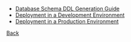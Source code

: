 * [Database Schema DDL Generation Guide](https://github.com/hmislk/hmis/wiki/Database-Schema-DDL-Generation-Guide)
* [Deployment in a Development Environment](https://github.com/hmislk/hmis/wiki/Deployment-in-a-Development-Environment)
* [Deployment in a Production Environment](https://github.com/hmislk/hmis/wiki/Deployment-in-a-Production-Environment)



[Back](https://github.com/hmislk/hmis/wiki/Developer-Manual)
